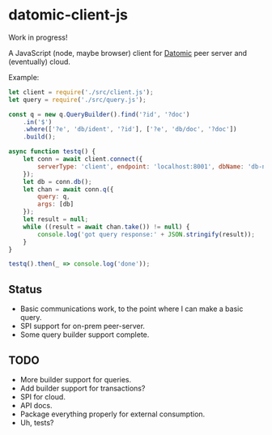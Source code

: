 # datomic-client-js

Work in progress!

A JavaScript (node, maybe browser) client for [Datomic](https://datomic.com)
peer server and (eventually) cloud.

Example:

```javascript
let client = require('./src/client.js');
let query = require('./src/query.js');

const q = new q.QueryBuilder().find('?id', '?doc')
    .in('$')
    .where(['?e', 'db/ident', '?id'], ['?e', 'db/doc', '?doc'])
    .build();

async function testq() {
    let conn = await client.connect({
        serverType: 'client', endpoint: 'localhost:8001', dbName: 'db-name', accessKey: 'access-key', secret: 'secret'
    });
    let db = conn.db();
    let chan = await conn.q({
        query: q,
        args: [db]
    });
    let result = null;
    while ((result = await chan.take()) != null) {
        console.log('got query response:' + JSON.stringify(result));
    }
}

testq().then(_ => console.log('done'));
```

## Status

* Basic communications work, to the point where I can make a basic query.
* SPI support for on-prem peer-server.
* Some query builder support complete.

## TODO

* More builder support for queries.
* Add builder support for transactions?
* SPI for cloud.
* API docs.
* Package everything properly for external consumption.
* Uh, tests?